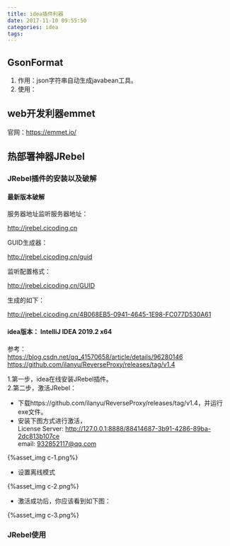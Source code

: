 ```yaml
---
title: idea插件利器
date: 2017-11-10 09:55:50
categories: idea
tags:
---
```


## GsonFormat
1. 作用：json字符串自动生成javabean工具。
2. 使用：



## web开发利器emmet

官网：https://emmet.io/

## 热部署神器JRebel

### JRebel插件的安装以及破解

#### 最新版本破解

服务器地址监听服务器地址：

http://jrebel.cicoding.cn

GUID生成器：

http://jrebel.cicoding.cn/guid

监听配置格式：

http://jrebel.cicoding.cn/GUID

生成的如下：

http://jrebel.cicoding.cn/4B068EB5-0941-4645-1E98-FC077D530A61



#### idea版本： IntelliJ IDEA 2019.2 x64

参考：      
https://blog.csdn.net/qq_41570658/article/details/96280146      
https://github.com/ilanyu/ReverseProxy/releases/tag/v1.4

1.第一步，idea在线安装JRebel插件。     
2.第二步，激活JRebel：
     
- 下载https://github.com/ilanyu/ReverseProxy/releases/tag/v1.4，并运行exe文件。       
- 安装下图方式进行激活，   
License Server: http://127.0.0.1:8888/88414687-3b91-4286-89ba-2dc813b107ce      
email: 932852117@qq.com 

{%asset_img c-1.png%}

- 设置离线模式        

{%asset_img c-2.png%}

- 激活成功后，你应该看到如下图：

{%asset_img c-3.png%}

### JRebel使用

